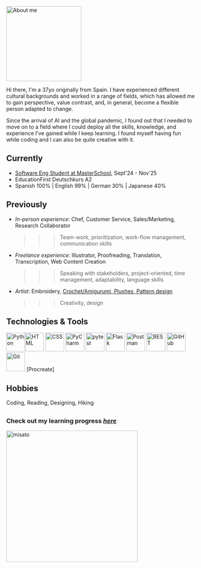 <!--
**VeronicaLobos/VeronicaLobos** is a ✨ _special_ ✨ repository because its `README.md` (this file) appears on your GitHub profile.
-->

<img src="https://i.imgur.com/JzGy5wA.png" width="200" alt="About me">

Hi there, I'm a 37yo originally from Spain. I have experienced different cultural backgrounds and worked in a range of fields,
which has allowed me to gain perspective, value contrast, and, in general, become a flexible person adapted to change.

Since the arrival of AI and the global pandemic, I found out that I needed to move on to a field where I could deploy all the skills, knowledge, and experience I've gained while I keep learning. I found myself having fun while coding and I can also be quite creative with it.


## Currently
- <a href="https://de.masterschool.com/en/domains/software-engineering/">Software Eng Student at MasterSchool</a>, Sept'24 - Nov'25
- EducationFirst Deutschkurs A2
- Spanish 100% | English 99% | German 30% | Japanese 40%

## Previously
- _In-person experience_: Chef, Customer Service, Sales/Marketing, Research Collaborator
  >>> Team-work, prioritization, work-flow management, communication skills
- _Freelance experience_: Illustrator, Proofreading, Translation, Transcription, Web Content Creation
  >>> Speaking with stakeholders, project-oriented, time management, adaptability, language skills
- _Artist_: Embroidery, <a href="https://www.instagram.com/longinosrage/">Crochet/Amigurumi, Plushes, Pattern design</a>
  >>> Creativity, design

## Technologies & Tools
<img width="50" src="https://raw.githubusercontent.com/marwin1991/profile-technology-icons/refs/heads/main/icons/python.png" alt="Python" title="Python"/><img width="50" src="https://raw.githubusercontent.com/marwin1991/profile-technology-icons/refs/heads/main/icons/html.png" alt="HTML" title="HTML"/>
<img width="50" src="https://raw.githubusercontent.com/marwin1991/profile-technology-icons/refs/heads/main/icons/css.png" alt="CSS" title="CSS"/>
<img width="50" src="https://raw.githubusercontent.com/marwin1991/profile-technology-icons/refs/heads/main/icons/pycharm.png" alt="PyCharm" title="PyCharm"/>
<img width="50" src="https://raw.githubusercontent.com/marwin1991/profile-technology-icons/refs/heads/main/icons/pytest.png" alt="pytest" title="pytest"/>
<img width="50" src="https://raw.githubusercontent.com/marwin1991/profile-technology-icons/refs/heads/main/icons/flask.png" alt="Flask" title="Flask"/>
<img width="50" src="https://raw.githubusercontent.com/marwin1991/profile-technology-icons/refs/heads/main/icons/postman.png" alt="Postman" title="Postman"/>
<img width="50" src="https://raw.githubusercontent.com/marwin1991/profile-technology-icons/refs/heads/main/icons/rest.png" alt="REST" title="REST"/>
<img width="50" src="https://raw.githubusercontent.com/marwin1991/profile-technology-icons/refs/heads/main/icons/github.png" alt="GitHub" title="GitHub"/>
<img width="50" src="https://raw.githubusercontent.com/marwin1991/profile-technology-icons/refs/heads/main/icons/git.png" alt="Git" title="Git"/>
[Procreate]

## Hobbies
Coding, Reading, Designing, Hiking
##

### Check out my learning progress <a href="https://github.com/VeronicaLobos/first_steps">_here_</a>
<img width="350" src="https://github.com/user-attachments/assets/03b607f4-e064-41ae-bf06-a07405052658" alt="misato" title="Evangelion"/>

